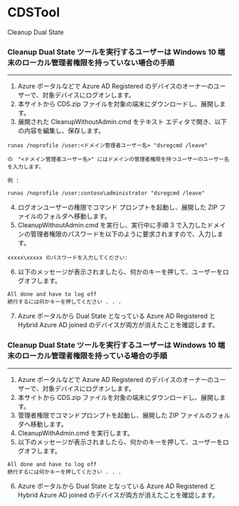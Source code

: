 # CDSTool
Cleanup Dual State

### Cleanup Dual State ツールを実行するユーザーは Windows 10 端末のローカル管理者権限を持っていない場合の手順
***
1. Azure ポータルなどで Azure AD Registered のデバイスのオーナーのユーザーで、対象デバイスにログオンします。
2. 本サイトから CDS.zip ファイルを対象の端末にダウンロードし、展開します。
3. 展開された CleanupWithoutAdmin.cmd をテキスト エディタで開き、以下の内容を編集し、保存します。

```
runas /noprofile /user:<ドメイン管理者ユーザー名> "dsregcmd /leave"

の　"<ドメイン管理者ユーザー名>" にはドメインの管理者権限を持つユーザーのユーザー名を入力します。

例 : 

runas /noprofile /user:contoso\administrator "dsregcmd /leave"
```

4. ログオンユーザーの権限でコマンド プロンプトを起動し、展開した ZIP ファイルのフォルダへ移動します。
5. CleanupWithoutAdmin.cmd を実行し、実行中に手順 3 で入力したドメインの管理者権限のパスワードを以下のように要求されますので、入力します。

```
xxxxx\xxxxx のパスワードを入力してください:
```
6. 以下のメッセージが表示されましたら、何かのキーを押して、ユーザーをログオフします。

```
All done and have to log off
続行するには何かキーを押してください . . .
```

7. Azure ポータルから Dual State となっている Azure AD Registered と Hybrid Azure AD joined のデバイスが両方が消えたことを確認します。


### Cleanup Dual State ツールを実行するユーザーは Windows 10 端末のローカル管理者権限を持っている場合の手順
***

1. Azure ポータルなどで Azure AD Registered のデバイスのオーナーのユーザーで、対象デバイスにログオンします。
2. 本サイトから CDS.zip ファイルを対象の端末にダウンロードし、展開します。
3. 管理者権限でコマンドプロンプトを起動し、展開した ZIP ファイルのフォルダへ移動します。
4. CleanupWithAdmin.cmd を実行します。
5. 以下のメッセージが表示されましたら、何かのキーを押して、ユーザーをログオフします。

```
All done and have to log off
続行するには何かキーを押してください . . .
```

6. Azure ポータルから Dual State となっている Azure AD Registered と Hybrid Azure AD joined のデバイスが両方が消えたことを確認します。